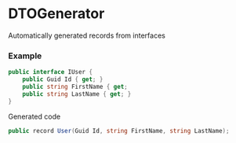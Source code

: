 # DTOGenerator

Automatically generated records from interfaces

### Example

```csharp
public interface IUser {
    public Guid Id { get; }
    public string FirstName { get; 
    public string LastName { get; }
}
```

Generated code

```csharp
public record User(Guid Id, string FirstName, string LastName);
```